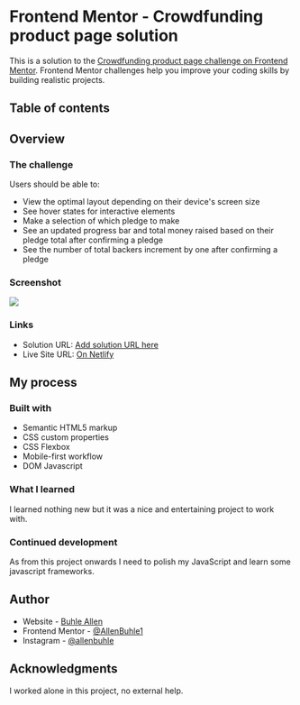 # Frontend Mentor - Crowdfunding product page solution

This is a solution to the [Crowdfunding product page challenge on Frontend Mentor](https://www.frontendmentor.io/challenges/crowdfunding-product-page-7uvcZe7ZR). Frontend Mentor challenges help you improve your coding skills by building realistic projects. 

## Table of contents

## Overview

### The challenge

Users should be able to:

- View the optimal layout depending on their device's screen size
- See hover states for interactive elements
- Make a selection of which pledge to make
- See an updated progress bar and total money raised based on their pledge total after confirming a pledge
- See the number of total backers increment by one after confirming a pledge

### Screenshot

![](./screenShot.jpg)

### Links

- Solution URL: [Add solution URL here](https://your-solution-url.com)
- Live Site URL: [On Netlify](https://wonderful-brown-7d36f1.netlify.app/)

## My process

### Built with

- Semantic HTML5 markup
- CSS custom properties
- CSS Flexbox
- Mobile-first workflow
- DOM Javascript

### What I learned

I learned nothing new but it was a nice and entertaining project to work with.

### Continued development

As from this project onwards I need to polish my JavaScript and learn some javascript frameworks.

## Author

- Website - [Buhle Allen](https://www.allenbuhle.com)
- Frontend Mentor - [@AllenBuhle1](https://www.frontendmentor.io/profile/AllenBuhle1)
- Instagram - [@allenbuhle](https://www.twitter.com/allenbuhle)

## Acknowledgments

I worked alone in this project, no external help.